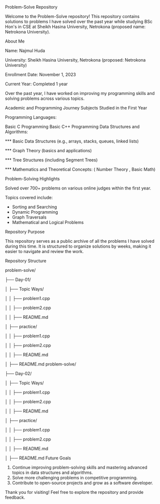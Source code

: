 Problem-Solve Repository 

Welcome to the Problem-Solve repository!
This repository contains solutions to problems I have solved over the past year while studying BSc Hon's in CSE at Sheikh Hasina University, Netrokona (proposed name: Netrokona University).

About Me 

Name: Najmul Huda

University: Sheikh Hasina University, Netrokona (proposed: Netrokona University)

Enrollment Date: November 1, 2023

Current Year: Completed 1 year

Over the past year, I have worked on improving my programming skills and solving problems across various topics.

Academic and Programming Journey Subjects Studied in the First Year

Programming Languages:

Basic C Programming Basic C++ Programming Data Structures and Algorithms:


*** Basic Data Structures (e.g., arrays, stacks, queues, linked lists)

*** Graph Theory (basics and applications)

*** Tree Structures (including Segment Trees)

*** Mathematics and Theoretical Concepts: (  Number Theory , Basic Math)
                                
Problem-Solving Highlights

Solved over 700+ problems on various online judges within the first year.

Topics covered include:

* Sorting and Searching
*  Dynamic Programming
* Graph Traversals
* Mathematical and Logical Problems

Repository Purpose

This repository serves as a public archive of all the problems I have solved during this time. 
It is structured to organize solutions by  weeks, making it easier to navigate and review the work.

Repository Structure

problem-solve/

├── Day-01/

│   ├── Topic Ways/

 │   │   ├── problem1.cpp

 │   │   ├── problem2.cpp

 │   │   ├── README.md

│   ├── practice/

 │   │   ├── problem1.cpp

 │   │   ├── problem2.cpp

 │   │   ├── README.md

│   ├── README.md
problem-solve/

├── Day-02/

│   ├── Topic Ways/

 │   │   ├── problem1.cpp

 │   │   ├── problem2.cpp

 │   │   ├── README.md

│   ├── practice/

 │   │   ├── problem1.cpp

 │   │   ├── problem2.cpp

 │   │   ├── README.md

│   ├── README.md
Future Goals
1. Continue improving problem-solving skills and mastering advanced topics in data structures and algorithms.
2. Solve more challenging problems in competitive programming.
3. Contribute to open-source projects and grow as a software developer.


Thank you for visiting! Feel free to explore the repository and provide feedback.
